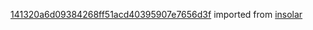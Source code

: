 [141320a6d09384268ff51acd40395907e7656d3f](https://github.com/insolar/insolar/commit/141320a6d09384268ff51acd40395907e7656d3f) imported from [insolar](https://github.com/insolar/insolar)
